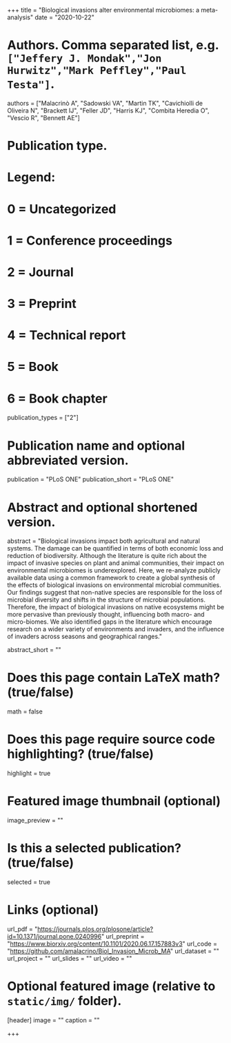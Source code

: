 +++
title = "Biological invasions alter environmental microbiomes: a meta-analysis"
date = "2020-10-22"

# Authors. Comma separated list, e.g. `["Jeffery J. Mondak","Jon Hurwitz","Mark Peffley","Paul Testa"]`.
authors = ["Malacrinò A", "Sadowski VA", "Martin TK", "Cavichiolli de Oliveira N", "Brackett IJ", "Feller JD", "Harris KJ", "Combita Heredia O", "Vescio R", "Bennett AE"]

# Publication type.
# Legend:
# 0 = Uncategorized
# 1 = Conference proceedings
# 2 = Journal
# 3 = Preprint
# 4 = Technical report
# 5 = Book
# 6 = Book chapter
publication_types = ["2"]

# Publication name and optional abbreviated version.
publication = "PLoS ONE"
publication_short = "PLoS ONE"

# Abstract and optional shortened version.
abstract = "Biological invasions impact both agricultural and natural systems. The damage can be quantified in terms of both economic loss and reduction of biodiversity. Although the literature is quite rich about the impact of invasive species on plant and animal communities, their impact on environmental microbiomes is underexplored. Here, we re-analyze publicly available data using a common framework to create a global synthesis of the effects of biological invasions on environmental microbial communities. Our findings suggest that non-native species are responsible for the loss of microbial diversity and shifts in the structure of microbial populations. Therefore, the impact of biological invasions on native ecosystems might be more pervasive than previously thought, influencing both macro- and micro-biomes. We also identified gaps in the literature which encourage research on a wider variety of environments and invaders, and the influence of invaders across seasons and geographical ranges."

abstract_short = ""

# Does this page contain LaTeX math? (true/false)
math = false

# Does this page require source code highlighting? (true/false)
highlight = true

# Featured image thumbnail (optional)
image_preview = ""

# Is this a selected publication? (true/false)
selected = true

# Links (optional)
url_pdf = "https://journals.plos.org/plosone/article?id=10.1371/journal.pone.0240996"
url_preprint = "https://www.biorxiv.org/content/10.1101/2020.06.17.157883v3"
url_code = "https://github.com/amalacrino/Biol_Invasion_Microb_MA"
url_dataset = ""
url_project = ""
url_slides = ""
url_video = ""

# Optional featured image (relative to `static/img/` folder).
[header]
image = ""
caption = ""

+++
